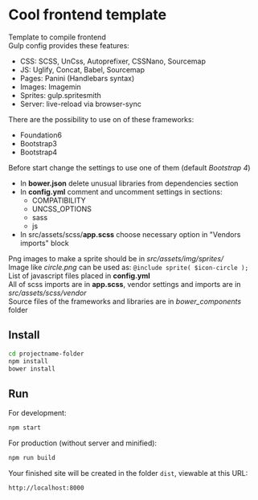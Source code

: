 # Cool frontend template

Template to compile frontend  
Gulp config provides these features:

- CSS: SCSS, UnCss, Autoprefixer, CSSNano, Sourcemap
- JS: Uglify, Concat, Babel, Sourcemap
- Pages: Panini (Handlebars syntax)
- Images: Imagemin
- Sprites: gulp.spritesmith
- Server: live-reload via browser-sync
 
There are the possibility to use on of these frameworks:
* Foundation6
* Bootstrap3
* Bootstrap4

Before start change the settings to use one of them (default *Bootstrap 4*)
* In **bower.json** delete unusual libraries from dependencies section
* In **config.yml** comment and uncomment settings in sections:
    * COMPATIBILITY
    * UNCSS_OPTIONS
    * sass
    * js
* In src/assets/scss/**app.scss** choose necessary option in "Vendors imports" block

Png images to make a sprite should be in *src/assets/img/sprites/*  
Image like *circle.png* can be used as: `@include sprite( $icon-circle );`  
List of javascript files placed in **config.yml**  
All of scss imports are in **app.scss**, vendor settings and imports are in *src/assets/scss/vendor*  
Source files of the frameworks and libraries are in *bower_components* folder


## Install 

```bash
cd projectname-folder
npm install
bower install
```
## Run

For development:
```bash
npm start
```
For production (without server and minified):
```bash
npm run build
```
Your finished site will be created in the folder `dist`, viewable at this URL:

```
http://localhost:8000
```

